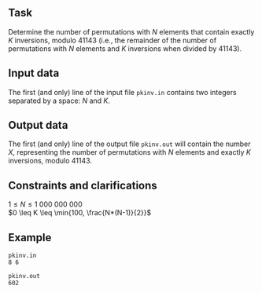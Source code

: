 ## Task

Determine the number of permutations with $N$ elements that contain exactly $K$ inversions, modulo $41143$ (i.e., the remainder of the number of permutations with $N$ elements and $K$ inversions when divided by $41143$).

## Input data

The first (and only) line of the input file `pkinv.in` contains two integers separated by a space: $N$ and $K$.

## Output data

The first (and only) line of the output file `pkinv.out` will contain the number $X$, representing the number of permutations with $N$ elements and exactly $K$ inversions, modulo $41143$.

## Constraints and clarifications

$1 \leq N \leq 1\ 000\ 000\ 000$  
$0 \leq K \leq \min{100, \frac{N*(N-1)}{2}}$

## Example

`pkinv.in`  
`8 6`  

`pkinv.out`  
`602`